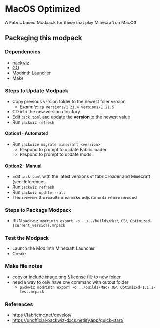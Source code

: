 # MacOS Optimized

A Fabric based Modpack for those that play Minecraft on MacOS

## Packaging this modpack

### Dependencies

- [packwiz](https://packwiz.infra.link/)
- [GO](https://go.dev/dl/)
- [Modrinth Launcher](https://modrinth.com/app)
- Make

### Steps to Update Modpack

- Copy previous version folder to the newest foler version
  - *Example*: `cp versions/1.21.4 versions/1.21.5`
- CD into the new version directory
- Edit `pack.toml` and update the **version** to the newest value
- Run `packwiz refresh`

#### Option1 - Automated 
- Run `packwize migrate minecraft <version>`
  - Respond to prompt to update Fabric loader
  - Respond to prompt to update mods


#### Option2 - Manual
- Edit `pack.toml` with the latest versions of fabric loader and Minecraft (see References)
- Run `packwiz refresh`
- Run `packwiz update --all`
- Then review the results and make adjustments where needed


### Steps to Package Modpack

- RUN `packwiz modrinth export -o ../../builds/Mac\ OS\ Optimized-{current_version}.mrpack`


### Test the Modpack

- Launch the Modrinth Minecraft Launcher
- Create


### Make file notes
- copy or include image.png & license file to new folder
- need a way to only have one command with output folder
  - `packwiz modrinth export -o ../builds/Mac\ OS\ Optimized-1.1.1-test.mrpack`


### References

- https://fabricmc.net/develop/
- https://unofficial-packwiz-docs.netlify.app/quick-start/